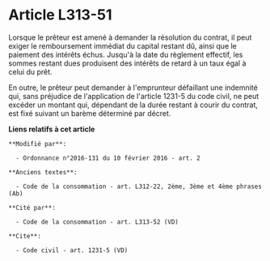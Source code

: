 # Article L313-51

Lorsque le prêteur est amené à demander la résolution du contrat, il peut exiger le remboursement immédiat du capital restant
dû, ainsi que le paiement des intérêts échus. Jusqu'à la date du règlement effectif, les sommes restant dues produisent des
intérêts de retard à un taux égal à celui du prêt.

En outre, le prêteur peut demander à l'emprunteur défaillant une indemnité qui, sans préjudice de l'application de l'article
1231-5  du code civil, ne peut excéder un montant qui, dépendant de la durée restant à courir du contrat, est fixé suivant un
barème déterminé par décret.

**Liens relatifs à cet article**

	**Modifié par**:

	  - Ordonnance n°2016-131 du 10 février 2016 - art. 2

	**Anciens textes**:

	  - Code de la consommation - art. L312-22, 2ème, 3ème et 4ème phrases (Ab)

	**Cité par**:

	  - Code de la consommation - art. L313-52 (VD)

	**Cite**:

	  - Code civil - art. 1231-5 (VD)
